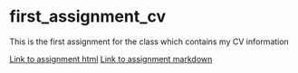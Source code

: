 # first_assignment_cv
This is the first assignment for the class which contains my CV information

[Link to assignment html](http://spgarulo.github.io/first_assignment_cv/)
[Link to assignment markdown](http://spgarulo.github.io/first_assignment_cv/NoCss.html)
